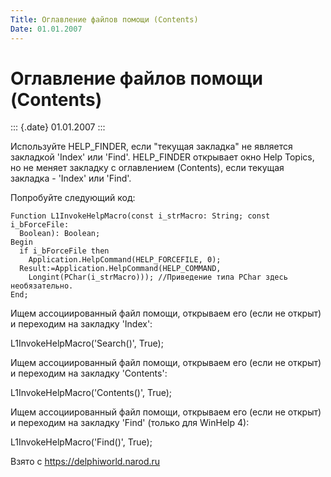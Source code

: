 ```yaml
---
Title: Оглавление файлов помощи (Contents)
Date: 01.01.2007
---
```



Оглавление файлов помощи (Contents)
===================================

::: {.date}
01.01.2007
:::

Используйте HELP\_FINDER, если "текущая закладка" не является
закладкой \'Index\' или \'Find\'. HELP\_FINDER открывает окно Help
Topics, но не меняет закладку с оглавлением (Contents), если текущая
закладка - \'Index\' или \'Find\'.

Попробуйте следующий код:

    Function L1InvokeHelpMacro(const i_strMacro: String; const i_bForceFile:
      Boolean): Boolean;
    Begin
      if i_bForceFile then
        Application.HelpCommand(HELP_FORCEFILE, 0);
      Result:=Application.HelpCommand(HELP_COMMAND,
        Longint(PChar(i_strMacro))); //Приведение типа PChar здесь необязательно.
    End;

Ищем ассоциированный файл помощи, открываем его (если не открыт) и
переходим на закладку \'Index\':

L1InvokeHelpMacro(\'Search()\', True);

Ищем ассоциированный файл помощи, открываем его (если не открыт) и
переходим на закладку \'Contents\':

L1InvokeHelpMacro(\'Contents()\', True);

Ищем ассоциированный файл помощи, открываем его (если не открыт) и
переходим на закладку \'Find\' (только для WinHelp 4):

L1InvokeHelpMacro(\'Find()\', True);

Взято с <https://delphiworld.narod.ru>
